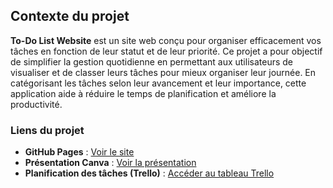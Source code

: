 ## Contexte du projet

**To-Do List Website** est un site web conçu pour organiser efficacement vos tâches en fonction de leur statut et de leur priorité. Ce projet a pour objectif de simplifier la gestion quotidienne en permettant aux utilisateurs de visualiser et de classer leurs tâches pour mieux organiser leur journée. En catégorisant les tâches selon leur avancement et leur importance, cette application aide à réduire le temps de planification et améliore la productivité.

### Liens du projet
- **GitHub Pages** : [Voir le site](https://hounaida202.github.io/To-Do-List/)
- **Présentation Canva** : [Voir la présentation](https://www.canva.com/design/DAGVcUelyLg/-Kkcwbt9MW-UH7T9IQqEBg/edit?utm_content=DAGVcUelyLg&utm_campaign=designshare&utm_medium=link2&utm_source=sharebutton)
- **Planification des tâches (Trello)** : [Accéder au tableau Trello](https://trello.com/invite/b/6720c41b46526fd28f324721/ATTIed256df02a4828bb2f701f99782d7baa5987733A/to-do-list)


